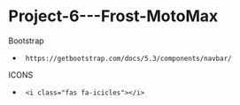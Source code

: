 # Project-6---Frost-MotoMax
Bootstrap 
+      https://getbootstrap.com/docs/5.3/components/navbar/
ICONS
+      <i class="fas fa-icicles"></i>

